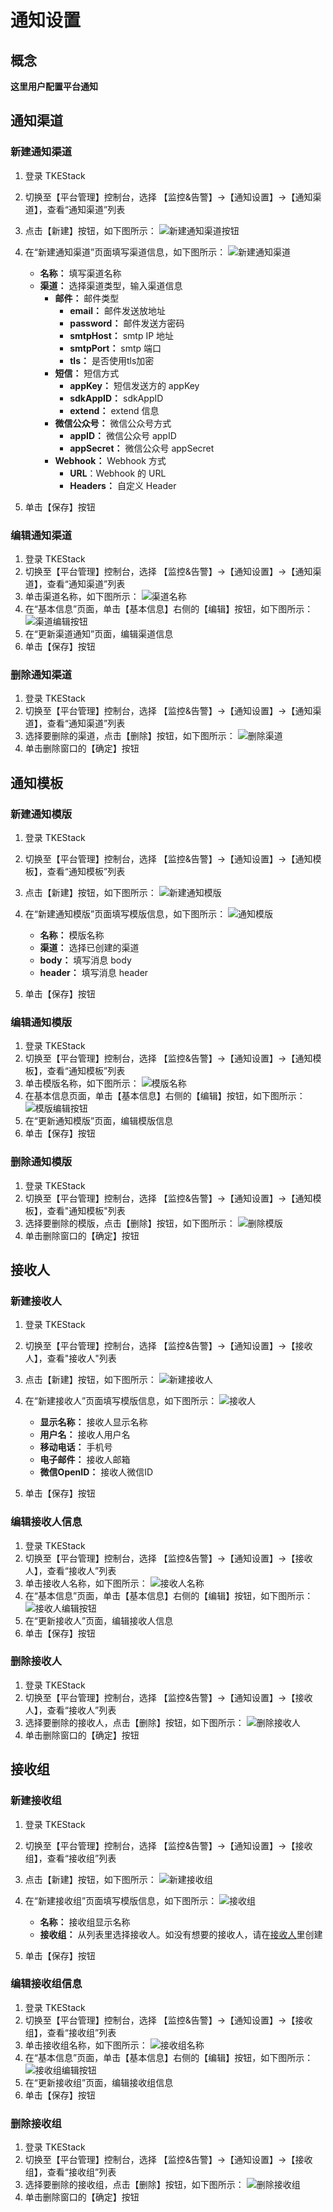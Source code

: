 # 通知设置
## 概念

**这里用户配置平台通知**

## 通知渠道

### 新建通知渠道

 1. 登录 TKEStack
 2. 切换至【平台管理】控制台，选择 【监控&告警】->【通知设置】->【通知渠道】，查看“通知渠道”列表
 3. 点击【新建】按钮，如下图所示：
    ![新建通知渠道按钮](../../../../../images/新建通知渠道按钮.png)
  4. 在“新建通知渠道”页面填写渠道信息，如下图所示：
    ![新建通知渠道](../../../../../images/新建通知渠道.png)

      + **名称：** 填写渠道名称
      + **渠道：** 选择渠道类型，输入渠道信息
        + **邮件：** 邮件类型
          + **email：** 邮件发送放地址
          + **password：** 邮件发送方密码
          + **smtpHost：** smtp IP 地址
          + **smtpPort：** smtp 端口
          + **tls：**  是否使用tls加密
        + **短信：** 短信方式
           + **appKey：** 短信发送方的 appKey
           + **sdkAppID：** sdkAppID
           + **extend：** extend 信息
        + **微信公众号：** 微信公众号方式
           + **appID：** 微信公众号 appID
           + **appSecret：** 微信公众号 appSecret
        + **Webhook：** Webhook 方式
           + **URL**：Webhook 的 URL
           + **Headers：** 自定义 Header

5. 单击【保存】按钮

### 编辑通知渠道

 1. 登录 TKEStack
 2. 切换至【平台管理】控制台，选择 【监控&告警】->【通知设置】->【通知渠道】，查看“通知渠道”列表
 3. 单击渠道名称，如下图所示：
    ![渠道名称](../../../../../images/渠道名称.png)
 4. 在“基本信息”页面，单击【基本信息】右侧的【编辑】按钮，如下图所示：
    ![渠道编辑按钮](../../../../../images/渠道编辑按钮.png)
 5. 在“更新渠道通知”页面，编辑渠道信息
 6. 单击【保存】按钮

### 删除通知渠道

 1. 登录 TKEStack
 2. 切换至【平台管理】控制台，选择 【监控&告警】->【通知设置】->【通知渠道】，查看“通知渠道”列表
 3. 选择要删除的渠道，点击【删除】按钮，如下图所示：
    ![删除渠道](../../../../../images/删除渠道.png)
 4. 单击删除窗口的【确定】按钮

## 通知模板

### 新建通知模版

 1. 登录 TKEStack
 2. 切换至【平台管理】控制台，选择 【监控&告警】->【通知设置】->【通知模板】，查看“通知模板”列表
 3. 点击【新建】按钮，如下图所示：
    ![新建通知模版](../../../../../images/新建通知模版.png)
 4. 在“新建通知模版”页面填写模版信息，如下图所示：
    ![通知模版](../../../../../images/通知模版.png)

    + **名称：** 模版名称
    + **渠道：** 选择已创建的渠道
    + **body：** 填写消息 body
    + **header：** 填写消息 header

 5. 单击【保存】按钮

### 编辑通知模版

 1. 登录 TKEStack
 2. 切换至【平台管理】控制台，选择 【监控&告警】->【通知设置】->【通知模板】，查看“通知模板”列表
 3. 单击模版名称，如下图所示：
    ![模版名称](../../../../../images/模版名称.png)
 4. 在基本信息页面，单击【基本信息】右侧的【编辑】按钮，如下图所示：
    ![模版编辑按钮](../../../../../images/模版编辑按钮.png)
 5. 在“更新通知模版”页面，编辑模版信息
 6. 单击【保存】按钮

### 删除通知模版

 1. 登录 TKEStack
 2. 切换至【平台管理】控制台，选择 【监控&告警】->【通知设置】->【通知模板】，查看"通知模板"列表
 3. 选择要删除的模版，点击【删除】按钮，如下图所示：
    ![删除模版](../../../../../images/删除模版.png)
 4. 单击删除窗口的【确定】按钮

## 接收人

### 新建接收人

 1. 登录 TKEStack
 2. 切换至【平台管理】控制台，选择 【监控&告警】->【通知设置】->【接收人】，查看"接收人"列表
 3. 点击【新建】按钮，如下图所示：
    ![新建接收人](../../../../../images/新建接收人.png)
 4. 在“新建接收人”页面填写模版信息，如下图所示：
    ![接收人](../../../../../images/接收人.png)

      + **显示名称：** 接收人显示名称
      + **用户名：** 接收人用户名
      + **移动电话：** 手机号
      + **电子邮件：** 接收人邮箱
      + **微信OpenID：** 接收人微信ID

 5. 单击【保存】按钮

### 编辑接收人信息

 1. 登录 TKEStack
 2. 切换至【平台管理】控制台，选择 【监控&告警】->【通知设置】->【接收人】，查看“接收人”列表
 3. 单击接收人名称，如下图所示：
    ![接收人名称](../../../../../images/接收人名称.png)
 4. 在“基本信息”页面，单击【基本信息】右侧的【编辑】按钮，如下图所示：
    ![接收人编辑按钮](../../../../../images/接收人编辑按钮.png)
 5. 在“更新接收人”页面，编辑接收人信息
 6. 单击【保存】按钮

### 删除接收人

 1. 登录 TKEStack
 2. 切换至【平台管理】控制台，选择 【监控&告警】->【通知设置】->【接收人】，查看“接收人”列表
 3. 选择要删除的接收人，点击【删除】按钮，如下图所示：
    ![删除接收人](../../../../../images/删除接收人.png)
 4. 单击删除窗口的【确定】按钮

## 接收组

### 新建接收组

 1. 登录 TKEStack
 2. 切换至【平台管理】控制台，选择 【监控&告警】->【通知设置】->【接收组】，查看“接收组”列表
 3. 点击【新建】按钮，如下图所示：
    ![新建接收组](../../../../../images/新建接收组.png)
 4. 在“新建接收组”页面填写模版信息，如下图所示：
    ![接收组](../../../../../images/接收组.png)
    * **名称：** 接收组显示名称
    * **接收组：** 从列表里选择接收人。如没有想要的接收人，请在[接收人](#接收人)里创建
    
 5. 单击【保存】按钮

### 编辑接收组信息

 1. 登录 TKEStack
 2. 切换至【平台管理】控制台，选择 【监控&告警】->【通知设置】->【接收组】，查看“接收组”列表
 3. 单击接收组名称，如下图所示：
    ![接收组名称](../../../../../images/接收组名称.png)
 4. 在“基本信息”页面，单击【基本信息】右侧的【编辑】按钮，如下图所示：
    ![接收组编辑按钮](../../../../../images/接收组编辑按钮.png)
 5. 在“更新接收组”页面，编辑接收组信息
 6. 单击【保存】按钮

### 删除接收组

 1. 登录 TKEStack
 2. 切换至【平台管理】控制台，选择 【监控&告警】->【通知设置】->【接收组】，查看“接收组”列表
 3. 选择要删除的接收组，点击【删除】按钮，如下图所示：
    ![删除接收组](../../../../../images/删除接收组.png)
 4. 单击删除窗口的【确定】按钮